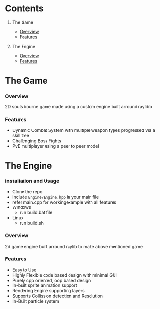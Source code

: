 # Contents
  1. The Game
      - [Overview](#GameOverview)
      - [Features](#GameFeatures)

  2. The Engine
      - [Overview](#EngineOverview)
      - [Features](#EngineFeatures)


# The Game
<a id = "GameOverview"></a>
### Overview
2D souls bourne game made using a custom engine built arround raylibb

<a id = "GameFeatures"></a>
### Features
- Dynamic Combat System with multiple weapon types progressed via a skill tree
- Challenging Boss Fights
- PvE multiplayer using a peer to peer model

# The Engine
<a id = "EngineOverview"></a>
### Installation and Usage
- Clone the repo
- include ``Engine/Engine.hpp`` in your main file
- refer main.cpp for workingexample with all features
- Windows
  - run build.bat file
- Linux
  - run build.sh  

### Overview
2d game engine built arround raylib to make above mentioned game
<a id = "EngineFeatures"></a>
### Features
- Easy to Use
- Highly Flexible code based design with minimal GUI
- Purely cpp oriented, oop based design
- In-built sprite animation support
- Rendering Engine supporting layers
- Supports Collission detection and Resolution
- In-Built particle system

